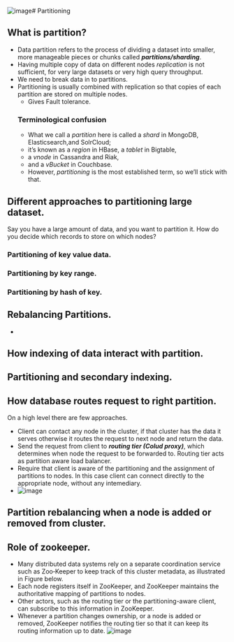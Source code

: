 ![image](https://github.com/user-attachments/assets/9c774658-2924-4902-8fba-6ca8a8af806d)# Partitioning
## What is partition?
* Data partition refers to the process of dividing a dataset into smaller, more manageable pieces or chunks called _**partitions/sharding**_.
* Having multiple copy of data on different nodes _replication_ is not sufficient, for very large datasets or very high query throughput.
* We need to break data in to partitions.
* Partitioning is usually combined with replication so that copies of each partition are stored on multiple nodes.
  * Gives Fault tolerance.
  ### Terminological confusion
  * What we call a _partition_ here is called a _shard_ in MongoDB, Elasticsearch,and SolrCloud;
  * it’s known as a _region_ in HBase, a _tablet_ in Bigtable,
  * a _vnode_ in Cassandra and Riak,
  * and a _vBucket_ in Couchbase.
  * However, _partitioning_ is the most established term, so we’ll stick with that.
## Different approaches to partitioning large dataset.
Say you have a large amount of data, and you want to partition it. How do you decide which records to store on which nodes?
### Partitioning of key value data.
### Partitioning by key range.
### Partitioning by hash of key.
## Rebalancing Partitions.
* 

## How indexing of data interact with partition.
## Partitioning and secondary indexing.
## How database routes request to right partition.
On a high level there are few approaches.
* Client can contact any node in the cluster, if that cluster has the data it serves otherwise it routes the request to next node and return the data.
* Send the request from client to **_routing tier (Colud proxy)_**, which determines when node the request to be forwarded to. Routing tier acts as partition aware load balancer.
* Require that client is aware of the partitioning and the assignment of partitions to nodes. In this case client can connect directly to the appropriate node, without any intemediary.
* ![image](https://github.com/user-attachments/assets/521d1cc1-c3a9-4207-8112-580871ea77f2)

## Partition rebalancing when a node is added or removed from cluster. 
## Role of zookeeper.
* Many distributed data systems rely on a separate coordination service such as Zoo‐Keeper to keep track of this cluster metadata, as illustrated in Figure below.
* Each node registers itself in ZooKeeper, and ZooKeeper maintains the authoritative mapping of partitions to nodes.
* Other actors, such as the routing tier or the partitioning-aware client, can subscribe to this information in ZooKeeper.
* Whenever a partition changes ownership, or a node is added or removed, ZooKeeper notifies the routing tier so that it can keep its routing information up to date.
![image](https://github.com/user-attachments/assets/2ed9b265-f438-45c8-a9b2-5ba5a01e78d7)

